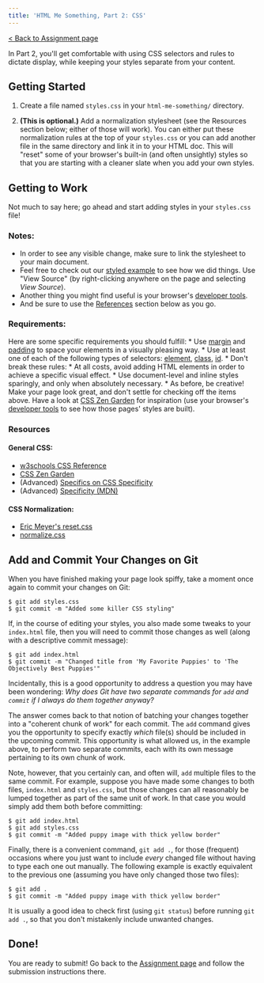 ```yaml
---
title: 'HTML Me Something, Part 2: CSS'
---
```


[< Back to Assignment page](..)

In Part 2, you'll get comfortable with using CSS selectors and rules to dictate display, while keeping your styles separate from your content.

## Getting Started

1. Create a file named `styles.css` in your `html-me-something/` directory.

2. **(This is optional.)** Add a normalization stylesheet (see the Resources section below; either of those will work). You can either put these normalization rules at the top of your `styles.css` or you can add another file in the same directory and link it in to your HTML doc. This will "reset" some of your browser's built-in (and often unsightly) styles so that you are starting with a cleaner slate when you add your own styles.

## Getting to Work

Not much to say here; go ahead and start adding styles in your `styles.css` file!

### Notes:

* In order to see any visible change, make sure to link the stylesheet to your main document.
* Feel free to check out our [styled example][styled-example] to see how we did things. Use "View Source" (by right-clicking anywhere on the page and selecting *View Source*).
* Another thing you might find useful is your browser's [developer tools][dev-tools].
* And be sure to use the [References](#references) section below as you go.

### Requirements:

Here are some specific requirements you should fulfill:
    * Use [margin](http://www.w3schools.com/css/css_margin.asp) and [padding](http://www.w3schools.com/css/css_padding.asp) to space your elements in a visually pleasing way.
    * Use at least one of each of the following types of selectors: [element](http://www.w3schools.com/cssref/sel_element.asp), [class](http://www.w3schools.com/cssref/sel_class.asp), [id](http://www.w3schools.com/cssref/sel_id.asp).
    * Don't break these rules:
        * At all costs, avoid adding HTML elements in order to achieve a specific visual effect.
    	* Use document-level and inline styles sparingly, and only when absolutely necessary.
    * As before, be creative! Make your page look great, and don't settle for checking off the items above. Have a look at [CSS Zen Garden](http://www.csszengarden.com) for inspiration (use your browser's [developer tools][dev-tools] to see how those pages' styles are built).

[styled-example]: http://education.launchcode.org/html-me-something/submissions/chrisbay/index.html

[dev-tools]: https://developer.mozilla.org/en-US/docs/Learn/Common_questions/What_are_browser_developer_tools

### Resources

#### General CSS:
* [w3schools CSS Reference](http://www.w3schools.com/css/default.asp)
* [CSS Zen Garden](http://www.csszengarden.com)
* (Advanced) [Specifics on CSS Specificity](https://css-tricks.com/specifics-on-css-specificity/)
* (Advanced) [Specificity (MDN)](https://developer.mozilla.org/en-US/docs/Web/CSS/Specificity)

#### CSS Normalization:
* [Eric Meyer's reset.css](http://meyerweb.com/eric/tools/css/reset/)
* [normalize.css](http://necolas.github.io/normalize.css/)


## Add and Commit Your Changes on Git

When you have finished making your page look spiffy, take a moment once again to commit your changes on Git:

```nohighlight
$ git add styles.css
$ git commit -m "Added some killer CSS styling"
```

If, in the course of editing your styles, you also made some tweaks to your `index.html` file, then you will need to commit those changes as well (along with a descriptive commit message):

```nohighlight
$ git add index.html
$ git commit -m "Changed title from 'My Favorite Puppies' to 'The Objectively Best Puppies'"
```

Incidentally, this is a good opportunity to address a question you may have been wondering: *Why does Git have two separate commands for `add` and `commit` if I always do them together anyway?*

The answer comes back to that notion of batching your changes together into a "coherent chunk of work" for each commit. The `add` command gives you the opportunity to specify exactly *which* file(s) should be included in the upcoming commit. This opportunity is what allowed us, in the example above, to perform two separate commits, each with its own message pertaining to its own chunk of work.

Note, however, that you certainly can, and often will, `add` multiple files to the same commit. For example, suppose you have made some changes to both files, `index.html` and `styles.css`, but those changes can all reasonably be lumped together as part of the same unit of work. In that case you would simply add them both before committing:

```nohighlight
$ git add index.html
$ git add styles.css
$ git commit -m "Added puppy image with thick yellow border"
```

Finally, there is a convenient command, `git add .`, for those (frequent) occasions where you just want to include *every* changed file without having to type each one out manually. The following example is exactly equivalent to the previous one (assuming you have only changed those two files):

```nohighlight
$ git add .
$ git commit -m "Added puppy image with thick yellow border"
```

It is usually a good idea to check first (using `git status`) before running `git add .`, so that you don't mistakenly include unwanted changes.

## Done!

You are ready to submit! Go back to the [Assignment page](..) and follow the submission instructions there.
